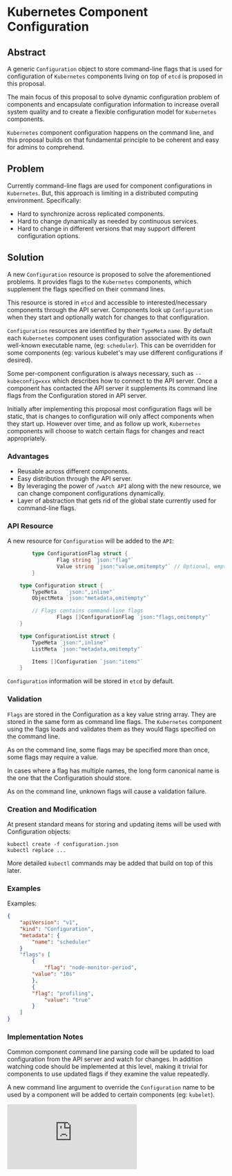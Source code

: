 # Kubernetes Component Configuration

## Abstract

A generic ``Configuration`` object to store command-line flags that is used for
configuration of ``Kubernetes`` components living on top of ``etcd`` is proposed
in this proposal.

The main focus of this proposal to solve dynamic configuration problem of components
and encapsulate configuration information to increase overall system quality and to
create a flexible configuration model for ``Kubernetes`` components.

``Kubernetes`` component configuration happens on the command line, and this proposal
builds on that fundamental principle to be coherent and easy for admins to comprehend.

## Problem

Currently command-line flags are used for component configurations in ``Kubernetes``.
But, this approach is limiting in a distributed computing environment. Specifically:

* Hard to synchronize across replicated components.
* Hard to change dynamically as needed by continuous services.
* Hard to change in different versions that may support different configuration options.

## Solution

A new ``Configuration`` resource is proposed to solve the aforementioned problems.
It provides flags to the ``Kubernetes`` components, which supplement the flags
specified on their command lines.

This resource is stored in ``etcd`` and accessible to interested/necessary components
through the API server. Components look up ``Configuration`` when they start and
optionally watch for changes to that configuration.

``Configuration`` resources are identified by their ``TypeMeta`` ``name``. By default
each ``Kubernetes`` component uses configuration associated with its own well-known
executable name, (eg: ```scheduler```). This can be overridden for some components (eg:
various kubelet's may use different configurations if desired).

Some per-component configuration is always necessary, such as ```--kubeconfig=xxx```
which describes how to connect to the API server. Once a component has contacted
the API server it supplements its command line flags from the Configuration stored in
API server.

Initially after implementing this proposal most configuration flags will be static,
that is changes to configuration will only affect components when they start up.
However over time, and as follow up work, ``Kubernetes`` components will choose to
watch certain flags for changes and react appropriately.

### Advantages

* Reusable across different components.
* Easy distribution through the API server.
* By leveraging the power of ``/watch API`` along with the new resource, we can change component configurations dynamically.
* Layer of abstraction that gets rid of the global state currently used for command-line flags.

### API Resource

A new resource for ``Configuration`` will be added to the ``API``:

```go
        type ConfigurationFlag struct {
                Flag string `json:"flag"`
                Value string `json:"value,omitempty"` // Optional, empty string if not present
        }

	type Configuration struct {
		TypeMeta   `json:",inline"`
		ObjectMeta `json:"metadata,omitempty"`

		// Flags contains command-line flags
                Flags []ConfigurationFlag `json:"flags,omitempty"`
	}

	type ConfigurationList struct {
		TypeMeta `json:",inline"`
		ListMeta `json:"metadata,omitempty"`

		Items []Configuration `json:"items"`
	}
```

``Configuration`` information will be stored in ``etcd`` by default.

### Validation

``Flags`` are stored in the Configuration as a key value string array. They are stored in the same
form as command line flags. The ``Kubernetes`` component using the flags loads and validates
them as they would flags specified on the command line.

As on the command line, some flags may be specified more than once, some flags may require a value.

In cases where a flag has multiple names, the long form canonical name is the one that the
Configuration should store.

As on the command line, unknown flags will cause a validation failure.

### Creation and Modification

At present standard means for storing and updating items will be used with Configuration objects:

```
kubectl create -f configuration.json
kubectl replace ...
```

More detailed ```kubectl``` commands may be added that build on top of this later.

### Examples
Examples:
```json
{
    "apiVersion": "v1",
    "kind": "Configuration",
    "metadata": {
        "name": "scheduler"
    }
    "flags": [
        {
            "flag": "node-monitor-period",
	    "value": "10s"
        },
        {
	    "flag": "profiling",
            "value": "true"
        }
    ]
}
```

### Implementation Notes

Common component command line parsing code will be updated to load configuration from the API
server and watch for changes. In addition watching code should be implemented at this level,
making it trivial for components to use updated flags if they examine the value repeatedly.

A new command line argument to override the ``Configuration`` name to be used by a component
will be added to certain components (eg: ``kubelet``).


[![Analytics](https://kubernetes-site.appspot.com/UA-36037335-10/GitHub/docs/design/configuration.md?pixel)]()
